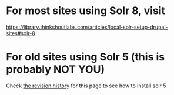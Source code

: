# For most sites using Solr 8, visit
https://library.thinkshoutlabs.com/articles/local-solr-setup-drupal-sites#solr-8

# For old sites using Solr 5 (this is probably NOT YOU)
Check [the revision history](https://github.com/thinkshout/ts_recipes/blob/42c58b4b54fd72ebb265afa5d67b3117b4b74a96/solr_local_install/README.md) for this page to see how to install solr 5
